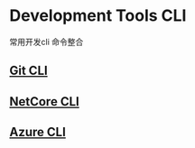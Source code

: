# Development Tools CLI

常用开发cli 命令整合

## [Git CLI](/git.md)

## [NetCore CLI](/dotnet.md)

## [Azure CLI](/azure.md)
